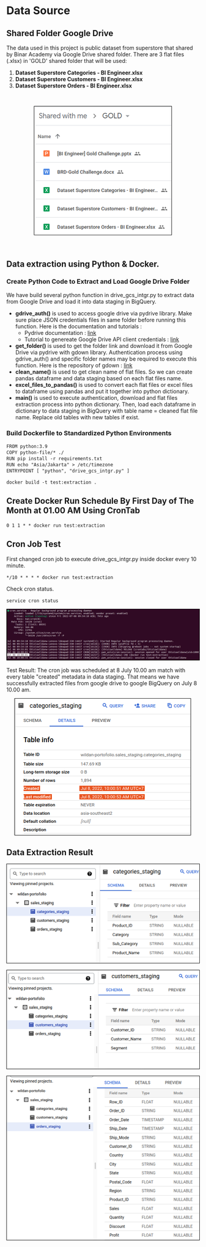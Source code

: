 
# Data Source
## Shared Folder Google Drive

<p>The data used in this project is public dataset from superstore that shared by Binar Academy via Google Drive shared folder. There are 3 flat files (.xlsx) in 'GOLD' shared folder that will be used: </p>

1. **Dataset Superstore Categories - BI Engineer.xlsx**
2. **Dataset Superstore Customers - BI Engineer.xlsx**
3. **Dataset Superstore Orders - BI Engineer.xlsx**

<br>
<p align="center">
  <img src="images/data_source.png" style="border: 1px solid black" alt="Data Source" >
</p>
<br>

## Data extraction using Python & Docker.

### Create Python Code to Extract and Load Google Drive Folder

  We have build several python function in drive_gcs_intgr.py to extract data from Google Drive and load it into data staging in BigQuery.

  - **gdrive_auth()** is used to access google drive via pydrive library. Make sure place JSON credentials files in same folder before running this function. Here is the documentation and tutorials : 
      - Pydrive documentation : [link](https://pythonhosted.org/PyDrive/)
      - Tutorial to genereate Google Drive API client credentials : [link](https://www.iperiusbackup.net/en/how-to-enable-google-drive-api-and-get-client-credentials/)  
  - **get_folder()** is used to get the folder link and download it from Google Drive via pydrive with gdown library. Authentication process using gdrive_auth() and specific folder names may be required to execute this function. Here is the repository of gdown : [link](https://github.com/wkentaro/gdown)
  - **clean_name()** is used to get clean name of flat files. So we can create pandas dataframe and data staging based on each flat files name.
  - **excel_files_to_pandas()** is used to convert each flat files or excel files to dataframe using pandas and put it together into python dictionary.  
  - **main()** is used to execute authentication, download and flat files extraction process into python dictionary. Then, load each dataframe in dictionary to data staging in BigQuery with table name = cleaned flat file name. Replace old tables with new tables if exist.  

### Build Dockerfile to Standardized Python Environments

``` docker
FROM python:3.9
COPY python-file/* ./
RUN pip install -r requirements.txt
RUN echo "Asia/Jakarta" > /etc/timezone
ENTRYPOINT [ "python", "drive_gcs_intgr.py" ]
```

``` docker
docker build -t test:extraction .
```

## Create Docker Run Schedule By First Day of The Month at 01.00 AM Using CronTab
``` crontab
0 1 1 * * docker run test:extraction
```

## Cron Job Test
First changed cron job to execute drive_gcs_intgr.py inside docker every 10 minute.

``` docker.
*/10 * * * * docker run test:extraction
```

Check cron status. 
``` 
service cron status
```
<p align="center">
  <img src="images/cron_status.png" style="border: 1px solid black" alt="Orders Staging" >
</p>


Test Result: 
  The cron job was scheduled at 8 July 10.00 am match with every table "created" metadata in data staging. That means we have successfully extracted files from google drive to google BigQuery on July 8 10.00 am.
  <br>
  <p align="center">
  <img src="images/categories_metadata.png" style="border: 1px solid black" alt="Categories Staging" >
  </p>

## Data Extraction Result
  <p align="center">
  <img src="images/categories_staging.png" style="border: 1px solid black" alt="Categories Staging" >
  </p>
  <p align="center">
  <img src="images/customers_staging.png" style="border: 1px solid black" alt="Customers Staging" >
  </p>
  <p align="center">
  <img src="images/orders_staging.png" style="border: 1px solid black" alt="Orders Staging" >
  </p>
<br>